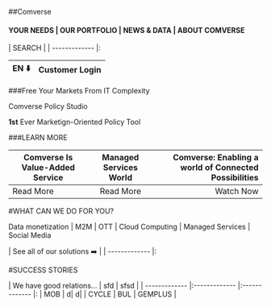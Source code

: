##Comverse
#### YOUR NEEDS  |  OUR PORTFOLIO   |   NEWS & DATA    |    ABOUT COMVERSE

| SEARCH        |
| ------------- |:

| EN :arrow_down:       | Customer Login    |
| ------------- |:-------------:|

###Free Your Markets From IT Complexity

Comverse Policy Studio

**1st** Ever Marketign-Oriented Policy Tool

###LEARN MORE

| Comverse Is Value-Added Service  | Managed Services World    | Comverse: Enabling a world of Connected Possibilities|
| ------------- |:-------------:| -----:|
| Read More      | Read More | Watch Now |

#WHAT CAN WE DO FOR YOU?

Data monetization	|	M2M | OTT | Cloud Computing | Managed Services | Social Media

| See all of our solutions :arrow_right:        |
| ------------- |:

#SUCCESS STORIES

| We have good relations...        | sfd | sfsd |
| ------------- |:------------- |:------------- |:
| MOB      |  d| d|
| CYCLE      | BUL | GEMPLUS |
